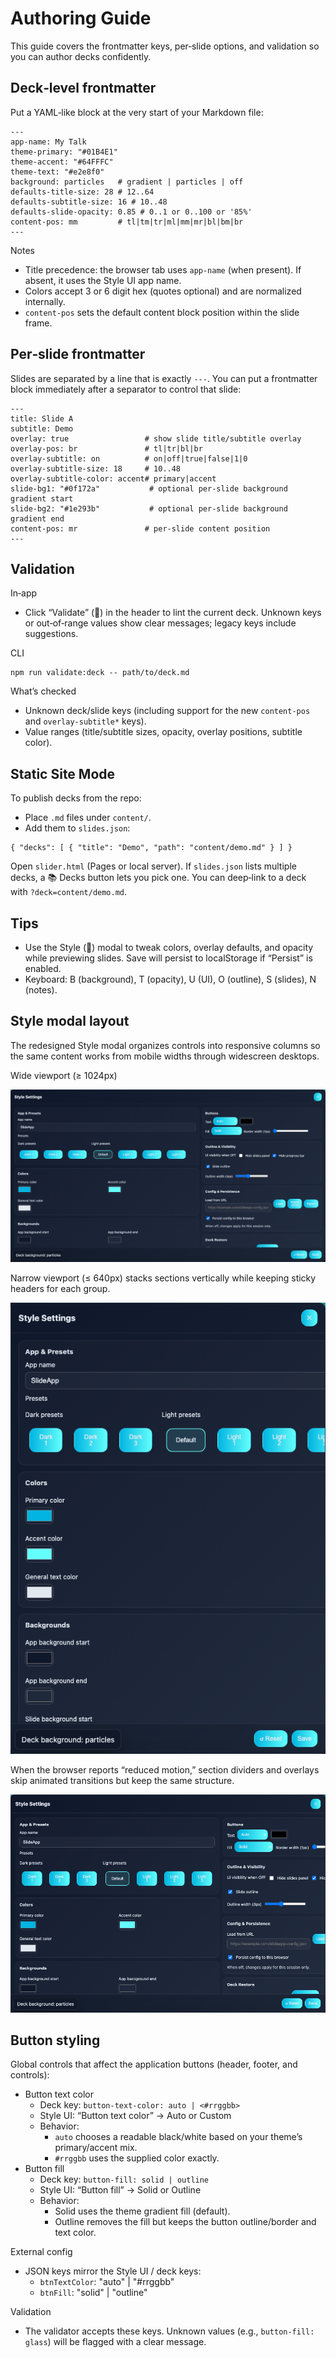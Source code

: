 # Authoring Guide

This guide covers the frontmatter keys, per‑slide options, and validation so you can author decks confidently.

## Deck‑level frontmatter

Put a YAML‑like block at the very start of your Markdown file:

```
---
app-name: My Talk
theme-primary: "#01B4E1"
theme-accent: "#64FFFC"
theme-text: "#e2e8f0"
background: particles   # gradient | particles | off
defaults-title-size: 28 # 12..64
defaults-subtitle-size: 16 # 10..48
defaults-slide-opacity: 0.85 # 0..1 or 0..100 or '85%'
content-pos: mm         # tl|tm|tr|ml|mm|mr|bl|bm|br
---
```

Notes
- Title precedence: the browser tab uses `app-name` (when present). If absent, it uses the Style UI app name.
- Colors accept 3 or 6 digit hex (quotes optional) and are normalized internally.
- `content-pos` sets the default content block position within the slide frame.

## Per‑slide frontmatter

Slides are separated by a line that is exactly `---`. You can put a frontmatter block immediately after a separator to control that slide:

```
---
title: Slide A
subtitle: Demo
overlay: true                 # show slide title/subtitle overlay
overlay-pos: br               # tl|tr|bl|br
overlay-subtitle: on          # on|off|true|false|1|0
overlay-subtitle-size: 18     # 10..48
overlay-subtitle-color: accent# primary|accent
slide-bg1: "#0f172a"           # optional per‑slide background gradient start
slide-bg2: "#1e293b"           # optional per‑slide background gradient end
content-pos: mr               # per‑slide content position
---
```

## Validation

In‑app
- Click “Validate” (🔎) in the header to lint the current deck. Unknown keys or out‑of‑range values show clear messages; legacy keys include suggestions.

CLI
```
npm run validate:deck -- path/to/deck.md
```

What’s checked
- Unknown deck/slide keys (including support for the new `content-pos` and `overlay-subtitle*` keys).
- Value ranges (title/subtitle sizes, opacity, overlay positions, subtitle color).

## Static Site Mode

To publish decks from the repo:
- Place `.md` files under `content/`.
- Add them to `slides.json`:

```
{ "decks": [ { "title": "Demo", "path": "content/demo.md" } ] }
```

Open `slider.html` (Pages or local server). If `slides.json` lists multiple decks, a 📚 Decks button lets you pick one. You can deep‑link to a deck with `?deck=content/demo.md`.

## Tips
- Use the Style (🎨) modal to tweak colors, overlay defaults, and opacity while previewing slides. Save will persist to localStorage if “Persist” is enabled.
- Keyboard: B (background), T (opacity), U (UI), O (outline), S (slides), N (notes).

## Style modal layout

The redesigned Style modal organizes controls into responsive columns so the same content works from mobile widths through widescreen desktops.

Wide viewport (≥ 1024px)

![Style modal wide layout](images/style-modal-wide.png)

Narrow viewport (≤ 640px) stacks sections vertically while keeping sticky headers for each group.

![Style modal narrow layout](images/style-modal-narrow.png)

When the browser reports “reduced motion,” section dividers and overlays skip animated transitions but keep the same structure.

![Style modal in reduced-motion mode](images/style-modal-reduced-motion.png)

## Button styling

Global controls that affect the application buttons (header, footer, and controls):

- Button text color
  - Deck key: `button-text-color: auto | <#rrggbb>`
  - Style UI: “Button text color” → Auto or Custom
  - Behavior:
    - `auto` chooses a readable black/white based on your theme’s primary/accent mix.
    - `#rrggbb` uses the supplied color exactly.
- Button fill
  - Deck key: `button-fill: solid | outline`
  - Style UI: “Button fill” → Solid or Outline
  - Behavior:
    - Solid uses the theme gradient fill (default).
    - Outline removes the fill but keeps the button outline/border and text color.

External config
- JSON keys mirror the Style UI / deck keys:
  - `btnTextColor`: "auto" | "#rrggbb"
  - `btnFill`: "solid" | "outline"

Validation
- The validator accepts these keys. Unknown values (e.g., `button-fill: glass`) will be flagged with a clear message.
